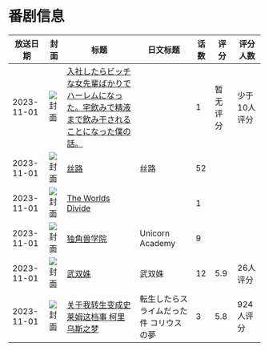 # 番剧信息

|放送日期|封面|标题|日文标题|话数|评分|评分人数|
|---|---|---|---|---|---|---|
|2023-11-01|![封面](https://bangumi.tv/img/no_icon_subject.png)|[入社したらビッチな女先輩ばかりでハーレムになった。宅飲みで精液まで飲み干されることになった僕の話。](https://bangumi.tv/subject/494119)||1|暂无评分|少于10人评分|
|2023-11-01|![封面](https://lain.bgm.tv/pic/cover/c/5f/43/537626_2cg02.jpg)|[丝路](https://bangumi.tv/subject/537626)|丝路|52|||
|2023-11-01|![封面](https://lain.bgm.tv/pic/cover/c/24/9b/463531_aXgb7.jpg)|[The Worlds Divide](https://bangumi.tv/subject/463531)||1|||
|2023-11-01|![封面](https://lain.bgm.tv/pic/cover/c/2d/ed/463657_33KVW.jpg)|[独角兽学院](https://bangumi.tv/subject/463657)|Unicorn Academy|9|||
|2023-11-01|![封面](https://lain.bgm.tv/pic/cover/c/f0/54/345836_CKkkv.jpg)|[武双姝](https://bangumi.tv/subject/345836)|武双姝|12|5.9|26人评分|
|2023-11-01|![封面](https://lain.bgm.tv/pic/cover/c/fc/78/421174_nlx3z.jpg)|[关于我转生变成史莱姆这档事 柯里乌斯之梦](https://bangumi.tv/subject/421174)|転生したらスライムだった件 コリウスの夢|3|5.8|924人评分|
